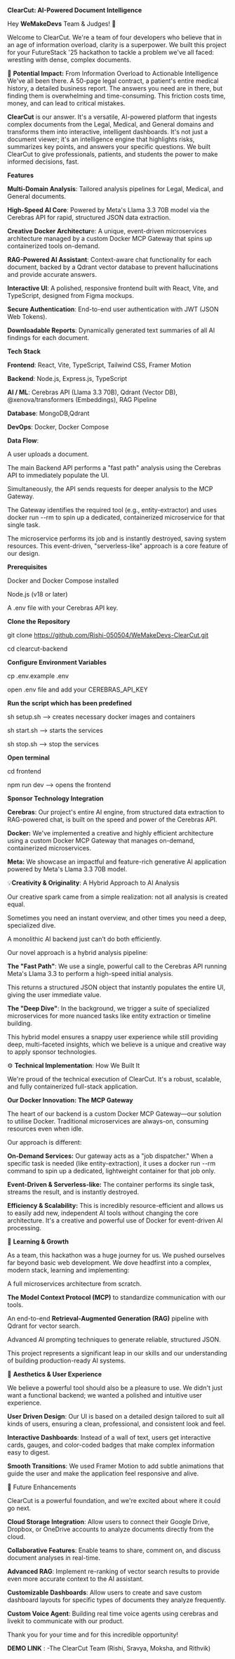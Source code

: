 **ClearCut: AI-Powered Document Intelligence**

Hey **WeMakeDevs** Team & Judges! 👋

Welcome to ClearCut. We're a team of four developers who believe that in an age of information overload, clarity is a superpower.
We built this project for your FutureStack '25 hackathon to tackle a problem we've all faced: wrestling with dense, complex documents.

🎯 **Potential Impact:** From Information Overload to Actionable Intelligence
We've all been there. A 50-page legal contract, a patient's entire medical history, a detailed business report. 
The answers you need are in there, but finding them is overwhelming and time-consuming. This friction costs time, money, and can lead to critical mistakes.

**ClearCut** is our answer. It's a versatile, AI-powered platform that ingests complex documents from the Legal, Medical, and General domains and transforms them into interactive, intelligent dashboards. 
It's not just a document viewer; it's an intelligence engine that highlights risks, summarizes key points, and answers your specific questions.
We built ClearCut to give professionals, patients, and students the power to make informed decisions, fast.

**Features**

**Multi-Domain Analysis**: Tailored analysis pipelines for Legal, Medical, and General documents.

**High-Speed AI Core**: Powered by Meta's Llama 3.3 70B model via the Cerebras API for rapid, structured JSON data extraction.

**Creative Docker Architectur**e: A unique, event-driven microservices architecture managed by a custom Docker MCP Gateway that spins up containerized tools on-demand.

**RAG-Powered AI Assistant**: Context-aware chat functionality for each document, backed by a Qdrant vector database to prevent hallucinations and provide accurate answers.

**Interactive UI**: A polished, responsive frontend built with React, Vite, and TypeScript, designed from Figma mockups.

**Secure Authentication**: End-to-end user authentication with JWT (JSON Web Tokens).

**Downloadable Reports**: Dynamically generated text summaries of all AI findings for each document.

**Tech Stack**

**Frontend**:	React, Vite, TypeScript, Tailwind CSS, Framer Motion

**Backend**:	Node.js, Express.js, TypeScript

**AI / ML**:	Cerebras API (Llama 3.3 70B), Qdrant (Vector DB), @xenova/transformers (Embeddings), RAG Pipeline

**Database**:	MongoDB,Qdrant

**DevOps**:	Docker, Docker Compose

**Data Flow**:

A user uploads a document.

The main Backend API performs a "fast path" analysis using the Cerebras API to immediately populate the UI.

Simultaneously, the API sends requests for deeper analysis to the MCP Gateway.

The Gateway identifies the required tool (e.g., entity-extractor) and uses docker run --rm to spin up a dedicated, containerized microservice for that single task.

The microservice performs its job and is instantly destroyed, saving system resources. This event-driven, "serverless-like" approach is a core feature of our design.

**Prerequisites**

Docker and Docker Compose installed

Node.js (v18 or later)

A .env file with your Cerebras API key.

**Clone the Repository**

git clone https://github.com/Rishi-050504/WeMakeDevs-ClearCut.git

cd clearcut-backend

**Configure Environment Variables**

cp .env.example .env

open .env file and add your CEREBRAS_API_KEY

**Run the script which has been predefined**

sh setup.sh --> creates necessary docker images and containers

sh start.sh --> starts the services

sh stop.sh --> stop the services

**Open terminal**

cd frontend

npm run dev --> opens the frontend

**Sponsor Technology Integration**

**Cerebras**: Our project's entire AI engine, from structured data extraction to RAG-powered chat, is built on the speed and power of the Cerebras API.

**Docker:** We've implemented a creative and highly efficient architecture using a custom Docker MCP Gateway that manages on-demand, containerized microservices.

**Meta:** We showcase an impactful and feature-rich generative AI application powered by Meta's Llama 3.3 70B model.

💡**Creativity & Originality**: A Hybrid Approach to AI Analysis

Our creative spark came from a simple realization: not all analysis is created equal. 

Sometimes you need an instant overview, and other times you need a deep, specialized dive. 

A monolithic AI backend just can’t do both efficiently.

Our novel approach is a hybrid analysis pipeline:

**The "Fast Path"**: We use a single, powerful call to the Cerebras API running Meta's Llama 3.3 to perform a high-speed initial analysis. 

This returns a structured JSON object that instantly populates the entire UI, giving the user immediate value.

**The "Deep Dive"**: In the background, we trigger a suite of specialized microservices for more nuanced tasks like entity extraction or timeline building.

This hybrid model ensures a snappy user experience while still providing deep, multi-faceted insights, which we believe is a unique and creative way to apply sponsor technologies.

⚙️ **Technical Implementation**: How We Built It

We're proud of the technical execution of ClearCut. It's a robust, scalable, and fully containerized full-stack application.

**Our Docker Innovation: The MCP Gateway**

The heart of our backend is a custom Docker MCP Gateway—our solution to utilise Docker. Traditional microservices are always-on, consuming resources even when idle. 

Our approach is different:

**On-Demand Services:** Our gateway acts as a "job dispatcher." When a specific task is needed (like entity-extraction), it uses a docker run --rm command to spin up a dedicated, lightweight container for that job only.

**Event-Driven & Serverless-like:** The container performs its single task, streams the result, and is instantly destroyed.

**Efficiency & Scalability:** This is incredibly resource-efficient and allows us to easily add new, independent AI tools without changing the core architecture. It's a creative and powerful use of Docker for event-driven AI processing.

🌱 **Learning & Growth**

As a team, this hackathon was a huge journey for us. We pushed ourselves far beyond basic web development. We dove headfirst into a complex, modern stack, learning and implementing:

A full microservices architecture from scratch.

**The Model Context Protocol (MCP)** to standardize communication with our tools.

An end-to-end **Retrieval-Augmented Generation (RAG)** pipeline with Qdrant for vector search.

Advanced AI prompting techniques to generate reliable, structured JSON.

This project represents a significant leap in our skills and our understanding of building production-ready AI systems.

🎨 **Aesthetics & User Experience**

We believe a powerful tool should also be a pleasure to use. We didn't just want a functional backend; we wanted a polished and intuitive user experience.

**User Driven Design**: Our UI is based on a detailed design tailored to suit all kinds of users, ensuring a clean, professional, and consistent look and feel.

**Interactive Dashboards**: Instead of a wall of text, users get interactive cards, gauges, and color-coded badges that make complex information easy to digest.

**Smooth Transitions**: We used Framer Motion to add subtle animations that guide the user and make the application feel responsive and alive.

🔮 Future Enhancements

ClearCut is a powerful foundation, and we're excited about where it could go next.

**Cloud Storage Integration**: Allow users to connect their Google Drive, Dropbox, or OneDrive accounts to analyze documents directly from the cloud.

**Collaborative Features**: Enable teams to share, comment on, and discuss document analyses in real-time.

**Advanced RAG**: Implement re-ranking of vector search results to provide even more accurate context to the AI assistant.

**Customizable Dashboards**: Allow users to create and save custom dashboard layouts for specific types of documents they analyze frequently.

**Custom Voice Agent**: Building real time voice agents using cerebras and livekit to communicate with our product.

Thank you for your time and for this incredible opportunity!

**DEMO LINK** : 
-The ClearCut Team (Rishi, Sravya, Moksha, and Rithvik)

